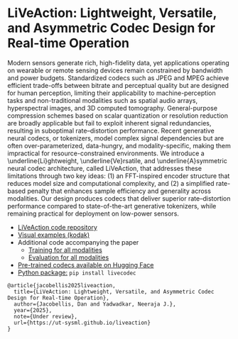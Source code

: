 # LiVeAction: Lightweight, Versatile, and Asymmetric Codec Design for Real-time Operation

Modern sensors generate rich, high-fidelity data, yet applications operating on wearable or remote sensing devices remain constrained by bandwidth and power budgets. Standardized codecs such as JPEG and MPEG achieve efficient trade-offs between bitrate and perceptual quality but are designed for human perception, limiting their applicability to machine-perception tasks and non-traditional modalities such as spatial audio arrays, hyperspectral images, and 3D computed tomography. General-purpose compression schemes based on scalar quantization or resolution reduction are broadly applicable but fail to exploit inherent signal redundancies, resulting in suboptimal rate–distortion performance. Recent generative neural codecs, or tokenizers, model complex signal dependencies but are often over-parameterized, data-hungry, and modality-specific, making them impractical for resource-constrained environments. We introduce a \underline{Li}ghtweight, \underline{Ve}rsatile, and \underline{A}symmetric neural codec architecture, called LiVeAction, that addresses these limitations through two key ideas: (1) an FFT-inspired encoder structure that reduces model size and computational complexity, and (2) a simplified rate-based penalty that enhances sample efficiency and generality across modalities. Our design produces codecs that deliver superior rate–distortion performance compared to state-of-the-art generative tokenizers, while remaining practical for deployment on low-power sensors.

- [LiVeAction code repository](https://github.com/ut-sysml/liveaction)
- [Visual examples (kodak)](https://huggingface.co/danjacobellis/liveaction/tree/main/examples/kodak)
- Additional code accompanying the paper
  - [Training for all modalities](https://github.com/danjacobellis/autocodec/tree/main/train)
  - [Evaluation for all modalities](https://github.com/danjacobellis/autocodec/tree/main/eval)  
- [Pre-trained codecs available on Hugging Face](https://huggingface.co/danjacobellis/autocodec/tree/main)
- [Python package:](https://pypi.org/project/livecodec) `pip install livecodec`


```
@article{jacobellis2025liveaction,
  title={LiVeAction: Lightweight, Versatile, and Asymmetric Codec Design for Real-time Operation},
  author={Jacobellis, Dan and Yadwadkar, Neeraja J.},
  year={2025},
  note={Under review},
  url={https://ut-sysml.github.io/liveaction}
}
```